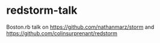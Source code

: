 redstorm-talk
=============

Boston.rb talk on https://github.com/nathanmarz/storm and https://github.com/colinsurprenant/redstorm
